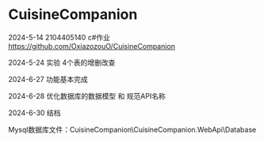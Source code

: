 # CuisineCompanion

2024-5-14 2104405140 c#作业
https://github.com/OxiazozouO/CuisineCompanion

2024-5-24 实验 4个表的增删改查

2024-6-27 功能基本完成

2024-6-28 优化数据库的数据模型 和 规范API名称

2024-6-30 结档



Mysql数据库文件：CuisineCompanion\CuisineCompanion.WebApi\Database